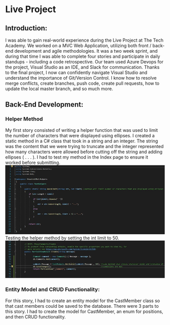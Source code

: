 # Live Project
## Introduction:
I was able to gain real-world experience during the Live Project at The Tech Academy. We worked on a MVC Web Application, utilizing both front / back-end development and agile methodologies. It was a two week sprint, and during that time I was able to complete four stories and participate in daily standups - including a code retrospective. Our team used Azure Devops for the project, Visual Studio as an IDE, and Slack for communication. Thanks to the final project, I now can confidently navigate Visual Studio and understand the importance of Git/Version Control. I know how to resolve merge conflicts, create branches, push code, create pull requests, how to update the local master branch, and so much more.
## Back-End Development:
### Helper Method
My first story consisted of writing a helper function that was used to limit the number of characters that were displayed using ellipses. I created a static method in a C# class that took in a string and an integer. The string was the content that we were trying to truncate and the integer represented how many characters were allowed before cutting off the string and adding ellipses ( . . . ). I had to test my method in the Index page to ensure it worked before submitting. 
![alt text](https://github.com/bstarika/LiveProject/blob/main/HelperMethod.jpg?raw=true)
Testing the helper method by setting the int limit to 50.
![alt text](https://github.com/bstarika/LiveProject/blob/main/TestingHelperMethod.jpg?raw=true)
### Entity Model and CRUD Functionality:
For this story, I had to create an entity model for the CastMember class so that cast members could be saved to the database. There were 3 parts to this story. I had to create the model for CastMember, an enum for positions, and then CRUD functionality.  



